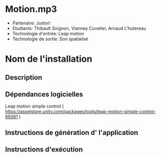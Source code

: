 # Motion.mp3

- Partenaire: Justori
- Etudiants: Thibault Soignon, Vianney Cuvelier, Arnaud L'hutereau
- Technologie d'entrée: Leap motion
- Technologie de sortie: Son spatialisé

# Nom de l'installation

## Description

## Dépendances logicielles

Leap motion simple control ( https://assetstore.unity.com/packages/tools/leap-motion-simple-control-69361 )

## Instructions de génération d' l'application

## Instructions d'exécution